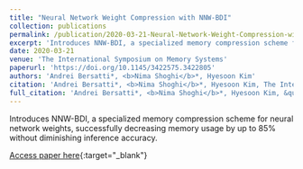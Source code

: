 ```yaml
---
title: "Neural Network Weight Compression with NNW-BDI"
collection: publications
permalink: /publication/2020-03-21-Neural-Network-Weight-Compression-with-NNW-BDI
excerpt: 'Introduces NNW-BDI, a specialized memory compression scheme for neural network weights, successfully decreasing memory usage by up to 85% without diminishing inference accuracy.'
date: 2020-03-21
venue: 'The International Symposium on Memory Systems'
paperurl: 'https://doi.org/10.1145/3422575.3422805'
authors: 'Andrei Bersatti*, <b>Nima Shoghi</b>*, Hyesoon Kim'
citation: 'Andrei Bersatti*, <b>Nima Shoghi</b>*, Hyesoon Kim, The International Symposium on Memory Systems, 2020.'
full_citation: 'Andrei Bersatti*, <b>Nima Shoghi</b>*, Hyesoon Kim, &quot;Neural Network Weight Compression with NNW-BDI.&quot; The International Symposium on Memory Systems, 2020.'
---
```

Introduces NNW-BDI, a specialized memory compression scheme for neural network weights, successfully decreasing memory usage by up to 85% without diminishing inference accuracy.

[Access paper here](https://doi.org/10.1145/3422575.3422805){:target="_blank"}
